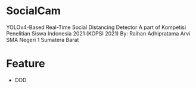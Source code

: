 # SocialCam
YOLOv4-Based Real-Time Social Distancing Detector
A part of Kompetisi Penelitian Siswa Indonesia 2021 (KOPSI 2021)
By: Raihan Adhipratama Arvi
SMA Negeri 1 Sumatera Barat

# Feature
* DDD
